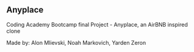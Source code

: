 ## Anyplace

Coding Academy Bootcamp final Project - Anyplace, an AirBNB inspired clone

Made by: 
Alon Mlievski,
Noah Markovich,
Yarden Zeron
